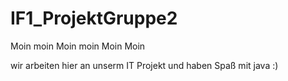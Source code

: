 # IF1_ProjektGruppe2
Moin moin
Moin moin
Moin Moin

wir arbeiten hier an unserm IT Projekt und haben Spaß mit java :)

